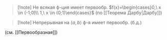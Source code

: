 >[!note] Не всякая ф-ция имеет первообр.
>$f(x)=\begin{cases}0,\ x \in (-1;0]\\ 1,\ x \in (0;1)\end{cases}$
>(по [[Теорема Дарбу|Дарбу]])

>[!note] Непрерывная на $\langle a,b \rangle$ ф-я имеет первообр. (б.д.)

(см. [[Первообразная]])